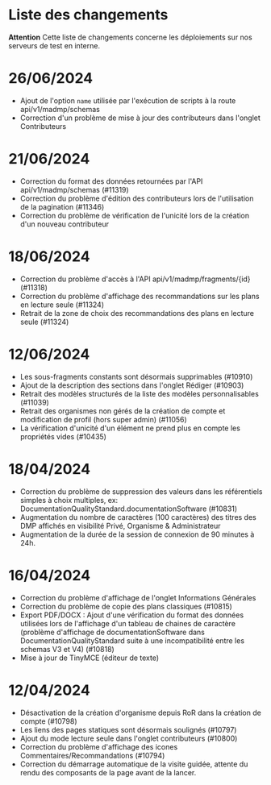 # Liste des changements

**Attention** Cette liste de changements concerne les déploiements sur nos serveurs de test en interne.


# 26/06/2024

- Ajout de l'option `name` utilisée par l'exécution de scripts à la route api/v1/madmp/schemas
- Correction d'un problème de mise à jour des contributeurs dans l'onglet Contributeurs

# 21/06/2024

- Correction du format des données retournées par l'API api/v1/madmp/schemas (#11319)
- Correction du problème d'édition des contributeurs lors de l'utilisation de la pagination (#11346)
- Correction du problème de vérification de l'unicité lors de la création d'un nouveau contributeur

# 18/06/2024

- Correction du problème d'accès à l'API api/v1/madmp/fragments/{id} (#11318)
- Correction du problème d'affichage des recommandations sur les plans en lecture seule (#11324)
- Retrait de la zone de choix des recommandations des plans en lecture seule (#11324)

# 12/06/2024

- Les sous-fragments constants sont désormais supprimables (#10910)
- Ajout de la description des sections dans l'onglet Rédiger (#10903)
- Retrait des modèles structurés de la liste des modèles personnalisables (#11039)
- Retrait des organismes non gérés de la création de compte et modification de profil (hors super admin) (#11056)
- La vérification d'unicité d'un élément ne prend plus en compte les propriétés vides (#10435)

# 18/04/2024

- Correction du problème de suppression des valeurs dans les référentiels simples à choix multiples, ex: DocumentationQualityStandard.documentationSoftware (#10831)
- Augmentation du nombre de caractères (100 caractères) des titres des DMP affichés en visibilité Privé, Organisme & Administrateur
- Augmentation de la durée de la session de connexion de 90 minutes à 24h.

# 16/04/2024

- Correction du problème d'affichage de l'onglet Informations Générales
- Correction du problème de copie des plans classiques (#10815)
- Export PDF/DOCX : Ajout d'une vérification du format des données utilisées lors de l'affichage d'un tableau de chaines de caractère (problème d'affichage de documentationSoftware dans DocumentationQualityStandard suite à une incompatibilité entre les schemas V3 et V4) (#10818)
- Mise à jour de TinyMCE (éditeur de texte)

# 12/04/2024

- Désactivation de la création d'organisme depuis RoR dans la création de compte (#10798)
- Les liens des pages statiques sont désormais soulignés (#10797)
- Ajout du mode lecture seule dans l'onglet contributeurs (#10800)
- Correction du problème d'affichage des icones Commentaires/Recommandations (#10794)
- Correction du démarrage automatique de la visite guidée, attente du rendu des composants de la page avant de la lancer.
